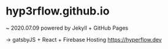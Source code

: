# hyp3rflow.github.io

~ 2020.07.09
powered by Jekyll + GitHub Pages

-> gatsbyJS + React + Firebase Hosting
https://hyperflow.dev
